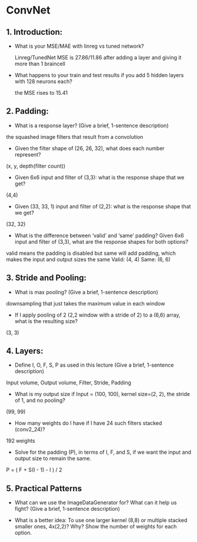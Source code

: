 # ConvNet

## 1. Introduction:
- What is your MSE/MAE with linreg vs tuned network?

    Linreg/TunedNet MSE is 27.86/11.86 after adding a layer and giving it more than 1 braincell
- What happens to your train and test results if you add 5 hidden layers with 128 neurons each?

    the MSE rises to 15.41

## 2. Padding:
- What is a response layer? (Give a brief, 1-sentence description)

the squashed image filters that result from a convolution
- Given the filter shape of (26, 26, 32), what does each number represent?

(x, y, depth(filter count))
- Given 6x6 input and filter of (3,3): what is the response shape that we get? 

(4,4)
- Given (33, 33, 1) input and filter of (2,2): what is the response shape that we get?

(32, 32)
- What is the difference between ‘valid’ and ‘same’ padding? Given 6x6 input and filter of (3,3), what are the response shapes for both options?

valid means the padding is disabled but same will add padding, which makes the input and output sizes the same
Valid: (4, 4)
Same: (6, 6)

## 3. Stride and Pooling:
- What is max pooling? (Give a brief, 1-sentence description)

downsampling that just takes the maximum value in each window
- If I apply pooling of 2 (2,2 window with a stride of 2) to a (6,6) array, what is the resulting size?

(3, 3)

## 4. Layers:
- Define I, O, F, S, P as used in this lecture (Give a brief, 1-sentence description)

Input volume, Output volume, Filter, Stride, Padding
- What is my output size if Input = (100, 100), kernel size=(2, 2), the stride of 1, and no pooling?

(99, 99)
- How many weights do I have if I have 24 such filters stacked (conv2_24)?

192 weights
- Solve for the padding (P), in terms of I, F, and S, if we want the input and output size to remain the same.

P = ( F + S(I - 1) - I ) / 2 

## 5. Practical Patterns
- What can we use the ImageDataGenerator for? What can it help us fight? (Give a brief, 1-sentence description)


- What is a better idea: To use one larger kernel (8,8) or multiple stacked smaller ones, 4x(2,2)? Why? Show the number of weights for each option.



